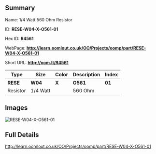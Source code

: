 

## Summary
 
Name: 1/4 Watt 560 Ohm Resistor

ID: __RESE-W04-X-O561-01__

Hex ID: __R4561__

WebPage: __http://learn.oomlout.co.uk/OO/Projects/oomp/part/RESE-W04-X-O561-01__

Short URL: __http://oom.lt/R4561__


| Type   | Size   | Color   | Description   | Index   |    
| ----- | ------   | ------   | -----   | ----   |    
| __RESE__   					| __W04__   					| __X__    						| __O561__    					| __01__ |    
| Resistor		| 1/4 Watt	| 		| 560 Ohm	| 	|

## Images
![RESE-W04-X-O561-01](http://oomlout.com/oomp-gen/parts/RESE-W04-X-O561-01/RESE-W04-X-O561-01_420.jpg)

## Full Details

 http://learn.oomlout.co.uk/OO/Projects/oomp/part/RESE-W04-X-O561-01

